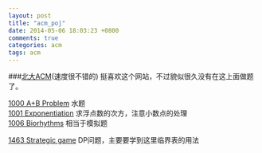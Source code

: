 ```yaml
---
layout: post
title: "acm_poj"
date: 2014-05-06 18:03:23 +0800
comments: true
categories: acm
tags: acm
---
```


###[北大ACM](http://poj.org/)(速度很不错的)
挺喜欢这个网站，不过貌似很久没有在这上面做题了。

[1000 A+B Problem](http://poj.org/problem?id=1000) 水题  
[1001 Exponentiation](http://poj.org/problem?id=1001) 求浮点数的次方，注意小数点的处理  
[1006 Biorhythms](http://poj.org/problem?id=1006) 相当于模拟题
<!--more-->
[1463 Strategic game](http://poj.org/problem?id=1463) DP问题，主要要学到这里临界表的用法


